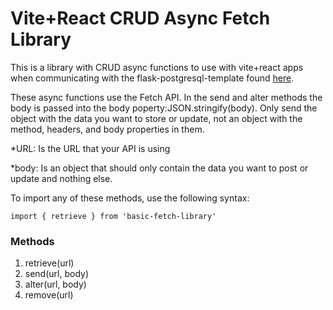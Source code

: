 # Vite+React CRUD Async Fetch Library

This is a library with CRUD async functions to use with vite+react apps when communicating with the flask-postgresql-template found [here](https://github.com/ruro122020/flask-postgresql-template-local).

These async functions use the Fetch API. In the send and alter methods the body is passed into the body poperty:JSON.stringify(body). Only send the object with the data you want to store or update, not an object with the method, headers, and body properties in them. 

*URL: Is the URL that your API is using

*body: Is an object that should only contain the data you want to post or update and nothing else. 

To import any of these methods, use the following syntax:

```
import { retrieve } from 'basic-fetch-library'

```

### Methods
1. retrieve(url)
2. send(url, body)
3. alter(url, body)
4. remove(url)

